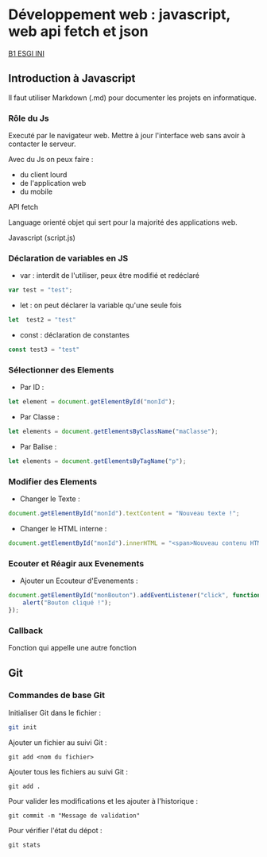 # Développement web : javascript, web api fetch et json

<u>B1 ESGI INI</u>

## Introduction à Javascript

Il faut utiliser Markdown (.md) pour documenter les projets en informatique.

### Rôle du Js

Executé par le navigateur web. Mettre à jour l'interface web sans avoir à contacter le serveur. 

Avec du Js on peux faire :
- du client lourd
- de l'application web
- du mobile

API fetch

Language orienté objet qui sert pour la majorité des applications web.

Javascript (script.js)

### Déclaration de variables en JS

- var : interdit de l'utiliser, peux être modifié et redéclaré
```js
var test = "test";
```
- let : on peut déclarer la variable qu'une seule fois
```js
let  test2 = "test"
```
- const : déclaration de constantes
```js
const test3 = "test"
```
### Sélectionner des Elements

- Par ID : 
```js
let element = document.getElementById("monId");
```

- Par Classe :
```js
let elements = document.getElementsByClassName("maClasse");
``` 

- Par Balise :
```js
let elements = document.getElementsByTagName("p");
```
### Modifier des Elements

- Changer le Texte :
```js
document.getElementById("monId").textContent = "Nouveau texte !";
```

- Changer le HTML interne : 
```js
document.getElementById("monId").innerHTML = "<span>Nouveau contenu HTML</span>";
```
### Ecouter et Réagir aux Evenements

- Ajouter un Ecouteur d'Evenements : 

```js
document.getElementById("monBouton").addEventListener("click", function () {
    alert("Bouton cliqué !");
});
```

### Callback

Fonction qui appelle une autre fonction

## Git

### Commandes de base Git

Initialiser Git dans le fichier : 

```bash
git init
```

Ajouter un fichier au suivi Git : 

```
git add <nom du fichier>
```

Ajouter tous les fichiers au suivi Git :

```
git add .
```
Pour valider les modifications et les ajouter à l'historique :

```
git commit -m "Message de validation"
```
Pour vérifier l'état du dépot :

```
git stats
```
